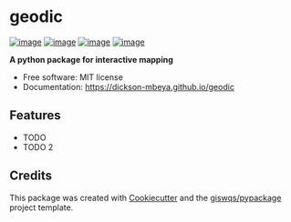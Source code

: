 # geodic

[![image](https://colab.research.google.com/assets/colab-badge.svg)](https://gishub.org/geodic-colab)
[![image](https://img.shields.io/pypi/v/geodic.svg)](https://pypi.python.org/pypi/geodic)
[![image](https://img.shields.io/conda/vn/conda-forge/geodic.svg)](https://anaconda.org/conda-forge/geodic)
[![image](https://img.shields.io/badge/License-MIT-yellow.svg)](https://opensource.org/licenses/MIT)

**A python package for interactive mapping**

-   Free software: MIT license
-   Documentation: https://dickson-mbeya.github.io/geodic
    

## Features

-   TODO
- TODO 2

## Credits

This package was created with [Cookiecutter](https://github.com/cookiecutter/cookiecutter) and the [giswqs/pypackage](https://github.com/giswqs/pypackage) project template.
